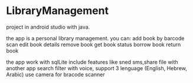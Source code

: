 # LibraryManagement
 
project in android studio with java.

the app is a personal library management.
you can:
add book by barcode scan
edit book details
remove book
get book status
borrow book
return book

the app work with sqlLite
include features like sned sms,share file with another app
search filter with voice, support 3 lenguage (English, Hebrew, Arabic)
use camera for bracode scanner
